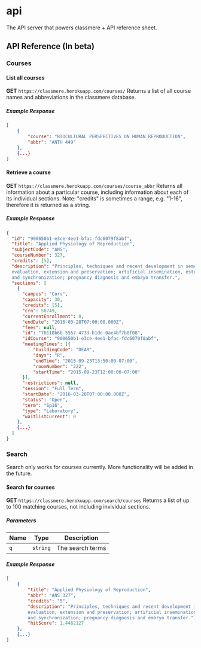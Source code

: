 # api
The API server that powers classmere + API reference sheet.

## API Reference (In beta)
### Courses
#### List all courses
**GET** `https://classmere.herokuapp.com/courses/`
Returns a list of all course names and abbreviations in the classmere database.
##### Example Response
```json
[
	{
		"course": "BIOCULTURAL PERSPECTIVES ON HUMAN REPRODUCTION",
		"abbr": "ANTH 449"
	},
	{...}
]
```

#### Retrieve a course
**GET** `https://classmere.herokuapp.com/courses/course_abbr`
Returns all information about a particular course, including information about each of its individual sections.
Note: "credits" is sometimes a range, e.g. "1-16", therefore it is returned as a string.
##### Example Response
```json
{
  "id": "900650b1-e3ce-4ee1-bfac-fdc6079f8abf",
  "title": "Applied Physiology of Reproduction",
  "subjectCode": "ANS",
  "courseNumber": 327,
  "credits": [5],
  "description": "Principles, techniques and recent development in semen collection, 
  evaluation, extension and preservation; artificial insemination, estrus detection 
  and synchronization; pregnancy diagnosis and embryo transfer.",
  "sections": [
    {
      "campus": "Corv",
      "capacity": 30,
      "credits": [5],
      "crn": 58749,
      "currentEnrollment": 0,
      "endDate": "2016-03-28T07:00:00.000Z",
      "fees": null,
      "id": "70118b6b-5557-4733-b1de-0ae4bf7b8f08",
      "idCourse": "900650b1-e3ce-4ee1-bfac-fdc6079f8abf",
      "meetingTimes": [{
          "buildingCode": "DEAR",
          "days": "R",
          "endTime": "2015-09-23T13:50:00-07:00",
          "roomNumber": "222",
          "startTime": "2015-09-23T12:00:00-07:00"
      }],
      "restrictions": null,
      "session": "Full Term",
      "startDate": "2016-03-28T07:00:00.000Z",
      "status": "Open",
      "term": "Sp16",
      "type": "Laboratory",
      "waitlistCurrent": 0
    },
    {...}
  ]
}
```

### Search
Search only works for courses currently. More functionality will be added in the future.
#### Search for courses
**GET** `https://classmere.herokuapp.com/search/courses`
Returns a list of up to 100 matching courses, not including invividual sections.
##### Parameters
| Name   | Type     | Description           |
| ------ | -------- | --------------------- |
| `q`    | `string` | The search terms      |
##### Example Response
```json
[
	{
		"title": "Applied Physiology of Reproduction",
		"abbr": "ANS 327",
		"credits": "5",
		"description": "Principles, techniques and recent development in semen collection, 
		evaluation, extension and preservation; artificial insemination, estrus detection 
		and synchronization; pregnancy diagnosis and embryo transfer.",
		"hitScore": 1.4482127
	},
	{...}
]
```
